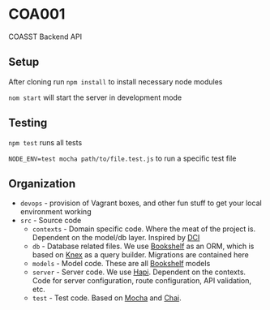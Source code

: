 # COA001
COASST Backend API

## Setup

After cloning run `npm install` to install necessary node modules

`nom start` will start the server in development mode

## Testing 

`npm test` runs all tests

`NODE_ENV=test mocha path/to/file.test.js` to run a specific test file

## Organization

- `devops` - provision of Vagrant boxes, and other fun stuff to get your local environment working
- `src` - Source code
  - `contexts` - Domain specific code.  Where the meat of the project is.  Dependent on the model/db layer.  Inspired by [DCI][0]
  - `db` - Database related files.  We use [Bookshelf][1] as an ORM, which is based on [Knex][2] as a query builder.  Migrations are contained here
  - `models` - Model code.  These are all [Bookshelf][1] models
  - `server` - Server code.  We use [Hapi][3].  Dependent on the contexts.  Code for server configuration, route configuration, API validation, etc.
  - `test` - Test code.  Based on [Mocha][4] and [Chai][5].


[0]: http://www.wikiwand.com/en/Data,_context_and_interaction
[1]: http://bookshelfjs.org/
[2]: http://knexjs.org/
[3]: http://hapijs.com/
[4]: http://mochajs.org/
[5]: http://chaijs.com/
